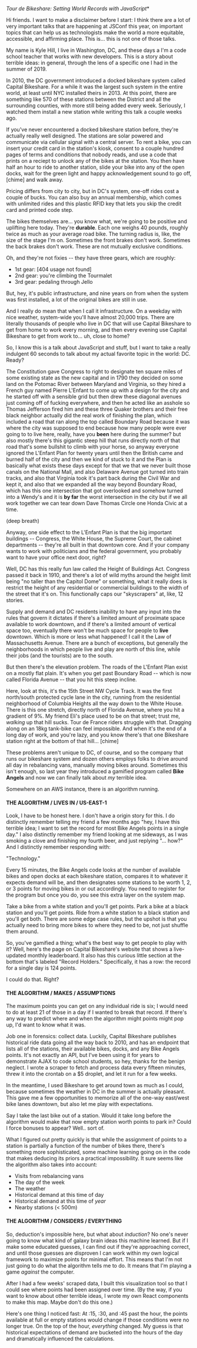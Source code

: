 **Tour de Bikeshare: Setting World* Records with JavaScript**

Hi friends. I want to make a disclaimer before I start: I think there are a lot of very important talks that are happening at JSConf this year, on important topics that can help us as technologists make the world a more equitable, accessible, and affirming place. This is... this is not one of those talks.

My name is Kyle Hill, I live in Washington, DC, and these days a I'm a code school teacher that works with new developers. This is a story about terrible ideas: in general, through the lens of a specific one I had in the summer of 2019.

In 2010, the DC government introduced a docked bikeshare system called Capital Bikeshare. For a while it was the largest such system in the entire world, at least until NYC installed theirs in 2013. At this point, there are something like 570 of these stations between the District and all the surrounding counties, with more still being added every week. Seriously, I watched them install a new station while writing this talk a couple weeks ago.

If you've never encountered a docked bikeshare station before, they're actually really well designed. The stations are solar powered and communicate via cellular signal with a central server. To rent a bike, you can insert your credit card in the station's kiosk, consent to a couple hundred pages of terms and conditions that nobody reads, and use a code that prints on a reciept to unlock any of the bikes at the station. You then have half an hour to ride to another station, slide your bike into any of the open docks, wait for the green light and happy acknowledgement sound to go off, [chime] and walk away.

Pricing differs from city to city, but in DC's system, one-off rides cost a couple of bucks. You can also buy an annual membership, which comes with unlimited rides and this plastic RFID key that lets you skip the credit card and printed code step.

The bikes themselves are... you know what, we're going to be positive and uplifting here today. They're **durable**. Each one weighs 40 pounds, roughly twice as much as your average road bike. The turning radius is, like, the size of the stage I'm on. Sometimes the front brakes don't work. Sometimes the back brakes don't work. These are not mutually exclusive conditions. 

Oh, and they're not fixies -- they have three gears, which are roughly:

* 1st gear: [404 usage not found]
* 2nd gear: you're climbing the Tourmalet
* 3rd gear: pedaling through Jello

But, hey, it's public infrastructure, and nine years on from when the system was first installed, a lot of the original bikes are still in use. 

And I really do mean that when I call it infrastructure. On a weekday with nice weather, system-wide you'll have almost 20,000 trips. There are literally thousands of people who live in DC that will use Capital Bikeshare to get from home to work every morning, and then every evening use Capital Bikeshare to get from work to... uh, close to home?

So, I know this is a talk about JavaScript and stuff, but I want to take a really indulgent 60 seconds to talk about my actual favorite topic in the world: DC. Ready?

The Constitution gave Congress to right to designate ten square miles of some existing state as the new capital and in 1790 they decided on some land on the Potomac River between Maryland and Virginia, so they hired a French guy named Pierre L'Enfant to come up with a design for the city and he started off with a sensible grid but then drew these diagonal avenues just coming off of fucking everywhere, and then he acted like an asshole so Thomas Jefferson fired him and these three Quaker brothers and their free black neighbor actually did the real work of finishing the plan, which included a road that ran along the top called Boundary Road because it was where the city was supposed to end because how many people were ever going to to live here, really, have you **been** here during the summer? but also mostly there's this gigantic steep hill that runs directly north of that road that's some bullshit to climb with your horse, so anyway everyone ignored the L'Enfant Plan for twenty years until then the British came and burned half of the city and then we kind of stuck to it and the Plan is basically what exists these days except for that we that we never built those canals on the National Mall, and also Delaware Avenue got turned into train tracks, and also that Virginia took it's part back during the Civil War and kept it, and also that we expanded all the way beyond Boundary Road, which has this one intersection that got overlooked and somehow turned into a Wendy's and it is **by far** the worst intersection in the city but if we all work together we can tear down Dave Thomas Circle one Honda Civic at a time.

(deep breath)

Anyway, one side effect to the L'Enfant Plan is that the big important buildings -- Congress, the White House, the Supreme Court, the cabinet departments -- they're all built in that downtown core. And if your company wants to work with politicians and the federal government, you probably want to have your office next door, right?

Well, DC has this really fun law called the Height of Buildings Act. Congress passed it back in 1910, and there's a lot of wild myths around the height limit being "no taller than the Capitol Dome" or something, what it really does is restrict the height of any residential or commercial buildings to the width of the street that it's on. This functionally caps our "skyscrapers" at, like, 12 stories. 

Supply and demand and DC residents inability to have any input into the rules that govern it dictates if there's a limited amount of proximate space available to work downtown, and if there's a limited amount of vertical space too, eventually there won't be much space for people to **live** downtown. Which is more or less what happened! I call it the Law of Massachusetts Avenue. There are a bunch of exceptions, but generally the neighborhoods in which people live and play are north of this line, while their jobs (and the tourists) are to the south.

But then there's the elevation problem. The roads of the L'Enfant Plan exist on a mostly flat plain. It's when you get past Boundary Road -- which is now called Florida Avenue -- that you hit this steep incline.

Here, look at this, it's the 15th Street NW Cycle Track. It was the first north/south protected cycle lane in the city, running from the residential neighborhood of Columbia Heights all the way down to the White House. There is this one stretch, directly north of Florida Avenue, where you hit a gradient of 9%. My friend Eli's place used to be on that street; trust me, *walking* up that hill sucks. Tour de France riders struggle with that. Dragging along on an 18kg tank-bike can feel impossible. And when it's the end of a long day of work, and you're lazy, and you know there's that one Bikeshare station right at the bottom of that hill... [chime]

These problems aren't unique to DC, of course, and so the company that runs our bikeshare system and dozen others employs folks to drive around all day in rebalancing vans, manually moving bikes around. Sometimes this isn't enough, so last year they introduced a gamified program called **Bike Angels** and now we can finally talk about _my_ terrible idea.

Somewhere on an AWS instance, there is an algorithm running.

#### THE ALGORITHM / LIVES IN / US-EAST-1

Look, I have to be honest here. I don't have a origin story for this. I do distinctly remember telling my friend a few months ago "hey, I have this terrible idea; I want to set the record for most Bike Angels points in a single day." I also distinctly remember my friend looking at me sideways, as I was smoking a clove and finishing my fourth beer, and just replying "... how?" And I distinctly remember responding with:

"Technology."

Every 15 minutes, the Bike Angels code looks at the number of available bikes and open docks at each bikeshare station, compares it to whatever it expects demand will be, and then designates some stations to be worth 1, 2, or 3 points for moving bikes in or out accordingly. You need to register for the program but once you do, you see this extra layer on the system map. 

Take a bike from a white station and you'll get points. Park a bike at a black station and you'll get points. Ride from a white station to a black station and you'll get both. There are some edge case rules, but the upshot is that you actually need to bring more bikes to where they need to be, not just shuffle them around.

So, you've gamified a thing; what's the best way to get people to play with it? Well, here's the page on Capital Bikeshare's website that shows a live-updated monthly leaderboard. It also has this curious little section at the bottom that's labeled "Record Holders." Specifically, it has a row: the record for a single day is 124 points.

I could do that. Right?

#### THE ALGORITHM / MAKES / ASSUMPTIONS

The maximum points you can get on any individual ride is six; I would need to do at least 21 of those in a day if I wanted to break that record. If there's any way to predict where and when the algorithm might points might pop up, I'd want to know what it was. 

Job one in forensics: collect data. Luckily, Capital Bikeshare publishes historical ride data going all the way back to 2010, and has an endpoint that lists all of the stations, their available bikes, docks, and any Bike Angels points. It's not exactly an API, but I've been using it for years to demonstrate AJAX to code school students, so hey, thanks for the benign neglect. I wrote a scraper to fetch and process data every fifteen minutes, threw it into the crontab on a $5 droplet, and let it run for a few weeks.

In the meantime, I used Bikeshare to get around town as much as I could, because sometimes the weather in DC in the summer is actually pleasant. This gave me a few opportunities to memorize all of the one-way east/west bike lanes downtown, but also let me play with expectations. 

Say I take the last bike out of a station. Would it take long before the algorithm would make that now empty station worth points to park in? Could I force bonuses to appear? Well.. sort of.

What I figured out pretty quickly is that while the assignment of points to a station is partially a function of the number of bikes there, there's something more sophisticated, some machine learning going on in the code that makes deducing its priors a practical impossibility. It sure seems like the algorithm also takes into account:

* Visits from rebalancing vans
* The day of the week
* The weather
* Historical demand at this time of day
* Historical demand at this time of *year*
* Nearby stations (< 500m)

#### THE ALGORITHM / CONSIDERS / EVERYTHING

So, deduction's impossible here, but what about _induction_? No one's never going to know what kind of galaxy brain ideas this machine learned. But if I make some educated guesses, I can find out if they're approaching correct, and until those guesses are disproven I can work within my own logical framework to maximize points for minimal effort. This means that I'm not just going to do what the algorithm tells me to do. It means that I'm playing a game _against_ the computer.

After I had a few weeks' scraped data, I built this visualization tool so that I could see where points had been assigned over time. (By the way, if you want to know about other terrible ideas, I wrote my own React components to make this map. Maybe don't do this one.)

Here's one thing I noticed fast: At :15, :30, and :45 past the hour, the points available at full or empty stations would change if those conditions were no longer true. On the top of the hour, _everything_ changed. My guess is that historical expectations of demand are bucketed into the hours of the day and dramatically influenced the calculations.

